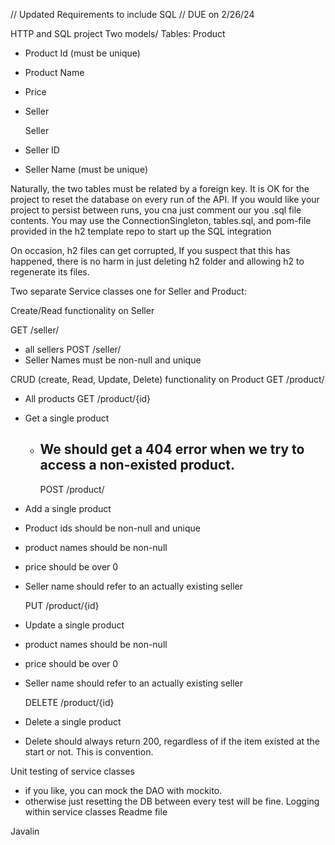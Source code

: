 // Updated Requirements to include SQL
// DUE on 2/26/24

HTTP and SQL project
Two models/ Tables:
Product
- Product Id (must be unique)
- Product Name
- Price
- Seller

  Seller
- Seller ID
- Seller Name (must be unique)

Naturally, the two tables must be related by a foreign key.
It is OK for the project to reset the database on every run of the API.
  If you would like your project to persist between runs, you cna just comment our you .sql file contents.
You may use the ConnectionSingleton, tables.sql, and pom-file provided in the h2 template repo to start up the SQL integration

On occasion, h2 files can get corrupted, If you suspect that this has happened, there is no harm in just deleting h2 folder and 
allowing h2 to regenerate its files.

Two separate Service classes one for Seller and Product:

Create/Read functionality on Seller

GET /seller/
- all sellers
  POST  /seller/
- Seller Names must be non-null and unique

CRUD (create, Read, Update, Delete) functionality on Product
      GET /product/
- All products
  GET /product/{id}
- Get a single product
  - We should get a 404 error when we try to access a non-existed product.
    - 
      POST /product/
- Add a single product
- Product ids should be non-null and unique
- product names should be non-null
- price should be over 0
- Seller name should refer to an actually existing seller
 
    PUT /product/{id}
- Update a single product
- product names should be non-null
- price should be over 0
- Seller name should refer to an actually existing seller

    DELETE /product/{id}
- Delete a single product
- Delete should always return 200, regardless of if the item existed at the start or not. This is convention.

Unit testing of service classes
  - if you like, you can mock the DAO with mockito.
  - otherwise just resetting the DB between every test will be fine.
Logging within service classes
Readme file

Javalin